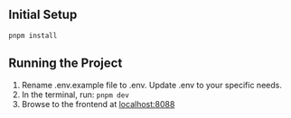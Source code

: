 ## Initial Setup

`pnpm install`

## Running the Project

1. Rename .env.example file to .env. Update .env to your specific needs.
2. In the terminal, run: `pnpm dev`
3. Browse to the frontend at [localhost:8088](http://localhost:8088)
